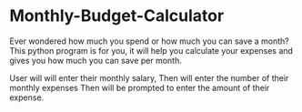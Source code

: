 # Monthly-Budget-Calculator
Ever wondered how much you spend or how much you can save a month? This python program is for you, it will help you calculate your expenses and gives you how much you can save per month.

User will will enter their monthly salary,
Then will enter the number of their monthly expenses
Then will be prompted to enter the amount of their expense.
